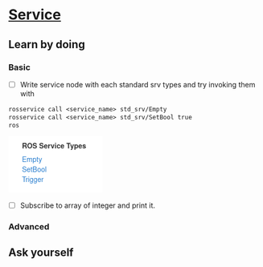 # [Service]()

## Learn by doing
### Basic
- [ ] Write service node with each standard srv types and try invoking them with
```
rosservice call <service_name> std_srv/Empty
rosservice call <service_name> std_srv/SetBool true
ros
```
<img src="../assets/std_srv.png"/>

- [ ] Subscribe to array of integer and print it.

### Advanced

## Ask yourself

